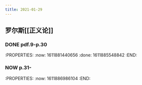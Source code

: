 ```yaml
---
title: 2021-01-29
---
```


## 罗尔斯[[正义论]]
### DONE pdf.9-p.30
:PROPERTIES:
:now: 1611881440656
:done: 1611885548842
:END:
### NOW p.31-
:PROPERTIES:
:now: 1611886986104
:END:
###
